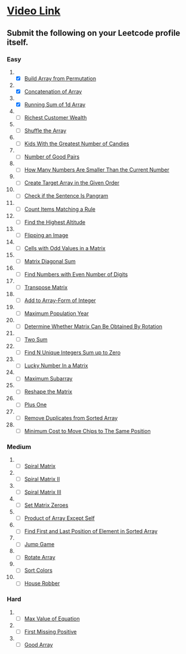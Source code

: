 # [Video Link](https://youtu.be/n60Dn0UsbEk)

## Submit the following on your Leetcode profile itself.

### Easy
1.  - [x] [Build Array from Permutation](https://leetcode.com/problems/build-array-from-permutation/)
2.  - [x] [Concatenation of Array](https://leetcode.com/problems/concatenation-of-array/)
3.  - [x] [Running Sum of 1d Array](https://leetcode.com/problems/running-sum-of-1d-array/)
4.  - [ ] [Richest Customer Wealth](https://leetcode.com/problems/richest-customer-wealth/)
5.  - [ ] [Shuffle the Array](https://leetcode.com/problems/shuffle-the-array/)
6.  - [ ] [Kids With the Greatest Number of Candies](https://leetcode.com/problems/kids-with-the-greatest-number-of-candies/)
7.  - [ ] [Number of Good Pairs](https://leetcode.com/problems/number-of-good-pairs/)
8.  - [ ] [How Many Numbers Are Smaller Than the Current Number](https://leetcode.com/problems/how-many-numbers-are-smaller-than-the-current-number/)
9.  - [ ] [Create Target Array in the Given Order](https://leetcode.com/problems/create-target-array-in-the-given-order/)
10.  - [ ] [Check if the Sentence Is Pangram](https://leetcode.com/problems/check-if-the-sentence-is-pangram/)
11.  - [ ] [Count Items Matching a Rule](https://leetcode.com/problems/count-items-matching-a-rule/)
12.  - [ ] [Find the Highest Altitude](https://leetcode.com/problems/find-the-highest-altitude/)
13.  - [ ] [Flipping an Image](https://leetcode.com/problems/flipping-an-image/)
14.  - [ ] [Cells with Odd Values in a Matrix](https://leetcode.com/problems/cells-with-odd-values-in-a-matrix/)
15.  - [ ] [Matrix Diagonal Sum](https://leetcode.com/problems/matrix-diagonal-sum/)
16.  - [ ] [Find Numbers with Even Number of Digits](https://leetcode.com/problems/find-numbers-with-even-number-of-digits/)
17.  - [ ] [Transpose Matrix](https://leetcode.com/problems/transpose-matrix/)
18.  - [ ] [Add to Array-Form of Integer](https://leetcode.com/problems/add-to-array-form-of-integer/)
19.  - [ ] [Maximum Population Year](https://leetcode.com/problems/maximum-population-year/)
20.  - [ ] [Determine Whether Matrix Can Be Obtained By Rotation](https://leetcode.com/problems/determine-whether-matrix-can-be-obtained-by-rotation/)
21.  - [ ] [Two Sum](https://leetcode.com/problems/two-sum/)
22.  - [ ] [Find N Unique Integers Sum up to Zero](https://leetcode.com/problems/find-n-unique-integers-sum-up-to-zero/)
23.  - [ ] [Lucky Number In a Matrix](https://leetcode.com/problems/lucky-numbers-in-a-matrix/)
24.  - [ ] [Maximum Subarray](https://leetcode.com/problems/maximum-subarray/)
25.  - [ ] [Reshape the Matrix](https://leetcode.com/problems/reshape-the-matrix/)
26.  - [ ] [Plus One](https://leetcode.com/problems/plus-one/)
27.  - [ ] [Remove Duplicates from Sorted Array](https://leetcode.com/problems/remove-duplicates-from-sorted-array/)
28.  - [ ] [Minimum Cost to Move Chips to The Same Position](https://leetcode.com/problems/minimum-cost-to-move-chips-to-the-same-position/)

### Medium
1.  - [ ] [Spiral Matrix](https://leetcode.com/problems/spiral-matrix/)
2.  - [ ] [Spiral Matrix II](https://leetcode.com/problems/spiral-matrix-ii/)
3.  - [ ] [Spiral Matrix III](https://leetcode.com/problems/spiral-matrix-iii/)
4.  - [ ] [Set Matrix Zeroes](https://leetcode.com/problems/set-matrix-zeroes/)
5.  - [ ] [Product of Array Except Self](https://leetcode.com/problems/product-of-array-except-self/)
6.  - [ ] [Find First and Last Position of Element in Sorted Array](https://leetcode.com/problems/find-first-and-last-position-of-element-in-sorted-array/)
7.  - [ ] [Jump Game](https://leetcode.com/problems/jump-game/)
8.  - [ ] [Rotate Array](https://leetcode.com/problems/rotate-array/)
9.  - [ ] [Sort Colors](https://leetcode.com/problems/sort-colors/)
10.  - [ ] [House Robber](https://leetcode.com/problems/house-robber/)

### Hard
1.  - [ ] [Max Value of Equation](https://leetcode.com/problems/max-value-of-equation/)
2.  - [ ] [First Missing Positive](https://leetcode.com/problems/first-missing-positive/)
3.  - [ ] [Good Array](https://leetcode.com/problems/check-if-it-is-a-good-array/)
